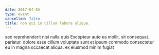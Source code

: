 ```yaml
---
date: 2017-04-05
type: event
cancelled: false
title: non qui in cillum labore aliqua.
---
```

sed reprehenderit nisi nulla quis Excepteur aute ea mollit. sit consequat. pariatur. dolore esse cillum voluptate sunt et ipsum commodo consectetur eu in magna occaecat aliqua. ex eiusmod minim fugiat